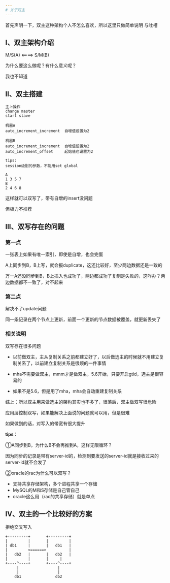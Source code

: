 ```yaml
---
# 关于双主
---
```


首先声明一下，双主这种架构个人不怎么喜欢，所以这里只做简单说明 与吐槽

## Ⅰ、双主架构介绍
M/S(A) <====> S/M(B)

为什么要这么做呢？有什么意义呢？

我也不知道

## Ⅱ、双主搭建
```
主上操作
change master
start slave

机器A
auto_increment_increment  自增值设置为2

机器B
auto_increment_increment  自增值设置为2
auto_increment_offset     起始值也设置为2

tips:
session级别的参数，不能用set global

A
1 3 5 7
B
2 4 6 8
```

这样就可以双写了，带有自增的insert没问题

但极力不推荐

## Ⅲ、双写存在的问题
### 第一点
一张表上如果有唯一索引，即使是自增，也会完蛋

A上同步到B，B上写，就会报duplicate，这还比较好，至少两边数据还是一致的

万一A还没同步到B，B上插入也成功了，两边都成功了复制是失败的，这咋办？两边数据都不一致了，对不起来

### 第二点
解决不了update问题

同一条记录在两个节点上更新，前面一个更新的节点数据被覆盖，就更新丢失了

### 相关说明
双写存在很多问题

- 以前做双主，主从复制关系之前都建立好了，以后做选主的时候就不用建立复制关系了，以前建立复制关系是很烦的一件事情

- mha不需要做双主，mmm才是做双主，5.6开始，只要开启gtid，选主是很容易的

- 如果不是5.6，但是用了mha，mha会自动重建复制关系

综上：所以双主用来做选主的架构其实也不多了，很落后，双主做双写很危险

应用层控制双写，如果能解决上面说的问题就可以用，但是很难

如果做到的话，对写入的带宽有很大提升

**tips：**

①A同步到B，为什么B不会再推到A，这样无限循环？

因为同步的记录是带有server-id的，检测到要发送的server-id就是接收过来的server-id就不会发了


②oracle的rac为什么可以双写？

- 支持共享存储架构，多个进程共享一个存储
- MySQL的M和S存储是自己管自己
- oracle这么用（rac的共享存储）就是单点

## Ⅳ、双主的一个比较好的方案

拒绝交叉写入

```
+---------+       +---------+
|         |       |         |
| db1     |       |   db1   |
|         <======>          |
|   db2   |       |   db2   |
|         |       |	    |
+----^----+       +----^----+
     |                 |
     |                 |
    db1               db2
```
